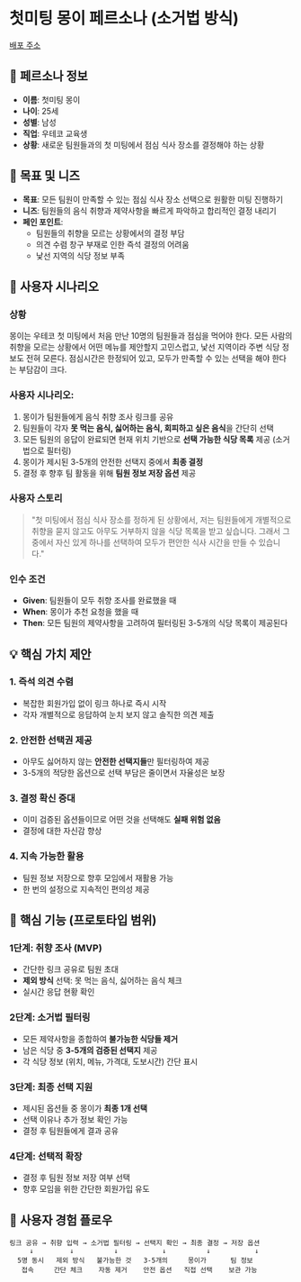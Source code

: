 # 첫미팅 몽이 페르소나 (소거법 방식)

[배포 주소](https://wodnd0131.github.io/meet-eat-filter/)

## 👤 페르소나 정보

- **이름**: 첫미팅 몽이
- **나이**: 25세
- **성별**: 남성
- **직업**: 우테코 교육생
- **상황**: 새로운 팀원들과의 첫 미팅에서 점심 식사 장소를 결정해야 하는 상황

## 🎯 목표 및 니즈

- **목표**: 모든 팀원이 만족할 수 있는 점심 식사 장소 선택으로 원활한 미팅 진행하기
- **니즈**: 팀원들의 음식 취향과 제약사항을 빠르게 파악하고 합리적인 결정 내리기
- **페인 포인트**:
    - 팀원들의 취향을 모르는 상황에서의 결정 부담
    - 의견 수렴 창구 부재로 인한 즉석 결정의 어려움
    - 낯선 지역의 식당 정보 부족

## 📖 사용자 시나리오

### **상황**

몽이는 우테코 첫 미팅에서 처음 만난 10명의 팀원들과 점심을 먹어야 한다. 모든 사람의 취향을 모르는 상황에서 어떤 메뉴를 제안할지 고민스럽고, 낯선 지역이라 주변 식당 정보도 전혀 모른다. 점심시간은 한정되어 있고, 모두가 만족할 수 있는 선택을 해야 한다는 부담감이 크다.

### **사용자 시나리오**:

1. 몽이가 팀원들에게 음식 취향 조사 링크를 공유
2. 팀원들이 각자 **못 먹는 음식, 싫어하는 음식, 회피하고 싶은 음식**을 간단히 선택
3. 모든 팀원의 응답이 완료되면 현재 위치 기반으로 **선택 가능한 식당 목록** 제공 (소거법으로 필터링)
4. 몽이가 제시된 3-5개의 안전한 선택지 중에서 **최종 결정**
5. 결정 후 향후 팀 활동을 위해 **팀원 정보 저장 옵션** 제공

### **사용자 스토리**

> "첫 미팅에서 점심 식사 장소를 정하게 된 상황에서, 저는 팀원들에게 개별적으로 취향을 묻지 않고도 아무도 거부하지 않을 식당 목록을 받고 싶습니다. 그래서 그 중에서 자신 있게 하나를 선택하여 모두가 편안한 식사 시간을 만들 수 있습니다."
> 

### **인수 조건**

- **Given**: 팀원들이 모두 취향 조사를 완료했을 때
- **When**: 몽이가 추천 요청을 했을 때
- **Then**: 모든 팀원의 제약사항을 고려하여 필터링된 3-5개의 식당 목록이 제공된다

## 💡 핵심 가치 제안

### 1. **즉석 의견 수렴**

- 복잡한 회원가입 없이 링크 하나로 즉시 시작
- 각자 개별적으로 응답하여 눈치 보지 않고 솔직한 의견 제출

### 2. **안전한 선택권 제공**

- 아무도 싫어하지 않는 **안전한 선택지들**만 필터링하여 제공
- 3-5개의 적당한 옵션으로 선택 부담은 줄이면서 자율성은 보장

### 3. **결정 확신 증대**

- 이미 검증된 옵션들이므로 어떤 것을 선택해도 **실패 위험 없음**
- 결정에 대한 자신감 향상

### 4. **지속 가능한 활용**

- 팀원 정보 저장으로 향후 모임에서 재활용 가능
- 한 번의 설정으로 지속적인 편의성 제공

## 🔧 핵심 기능 (프로토타입 범위)

### **1단계: 취향 조사 (MVP)**

- 간단한 링크 공유로 팀원 초대
- **제외 방식** 선택: 못 먹는 음식, 싫어하는 음식 체크
- 실시간 응답 현황 확인

### **2단계: 소거법 필터링**

- 모든 제약사항을 종합하여 **불가능한 식당들 제거**
- 남은 식당 중 **3-5개의 검증된 선택지** 제공
- 각 식당 정보 (위치, 메뉴, 가격대, 도보시간) 간단 표시

### **3단계: 최종 선택 지원**

- 제시된 옵션들 중 몽이가 **최종 1개 선택**
- 선택 이유나 추가 정보 확인 가능
- 결정 후 팀원들에게 결과 공유

### **4단계: 선택적 확장**

- 결정 후 팀원 정보 저장 여부 선택
- 향후 모임을 위한 간단한 회원가입 유도

## 🎨 사용자 경험 플로우
```
링크 공유 → 취향 입력 → 소거법 필터링 → 선택지 확인 → 최종 결정 → 저장 옵션
     ↓         ↓          ↓           ↓          ↓           ↓
  5명 동시   제외 방식   불가능한 것   3-5개의     몽이가      팀 정보
   접속     간단 체크    자동 제거    안전 옵션   직접 선택    보관 가능

```
